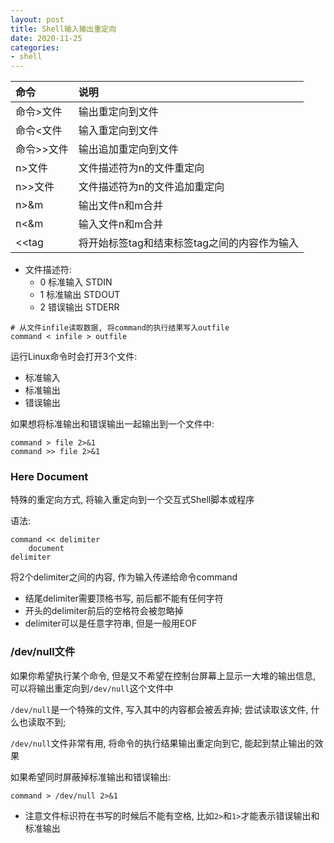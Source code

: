 ```yaml
---
layout: post
title: Shell输入输出重定向
date: 2020-11-25
categories:
- shell
---
```


命令|说明
:-|:-
命令>文件|输出重定向到文件
命令<文件|输入重定向到文件
命令\>>文件|输出追加重定向到文件
n>文件|文件描述符为n的文件重定向
n\>>文件|文件描述符为n的文件追加重定向
n>&m|输出文件n和m合并
n<&m|输入文件n和m合并
\<<tag|将开始标签tag和结束标签tag之间的内容作为输入

* 文件描述符:
	* 0    标准输入 STDIN
	* 1    标准输出 STDOUT
	* 2    错误输出 STDERR

```shell
# 从文件infile读取数据, 将command的执行结果写入outfile
command < infile > outfile
```

运行Linux命令时会打开3个文件:
* 标准输入
* 标准输出
* 错误输出

如果想将标准输出和错误输出一起输出到一个文件中:
```shell
command > file 2>&1
command >> file 2>&1
```

### Here Document
特殊的重定向方式, 将输入重定向到一个交互式Shell脚本或程序<br>

语法:
```shell
command << delimiter
    document
delimiter
```
将2个delimiter之间的内容, 作为输入传递给命令command<br>

* 结尾delimiter需要顶格书写, 前后都不能有任何字符
* 开头的delimiter前后的空格符会被忽略掉
* delimiter可以是任意字符串, 但是一般用EOF

### /dev/null文件
如果你希望执行某个命令, 但是又不希望在控制台屏幕上显示一大堆的输出信息, 可以将输出重定向到`/dev/null`这个文件中<br>

`/dev/null`是一个特殊的文件, 写入其中的内容都会被丢弃掉; 尝试读取该文件, 什么也读取不到;<br>

`/dev/null`文件非常有用, 将命令的执行结果输出重定向到它, 能起到禁止输出的效果<br>

如果希望同时屏蔽掉标准输出和错误输出:
```shell
command > /dev/null 2>&1
```

* 注意文件标识符在书写的时候后不能有空格, 比如`2>`和`1>`才能表示错误输出和标准输出


